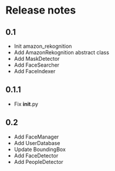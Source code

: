 # Release notes
## 0.1
- Init amazon_rekognition
- Add AmazonRekognition abstract class
- Add MaskDetector
- Add FaceSearcher
- Add FaceIndexer

## 0.1.1
- Fix __init__.py

## 0.2
- Add FaceManager
- Add UserDatabase
- Update BoundingBox
- Add FaceDetector
- Add PeopleDetector